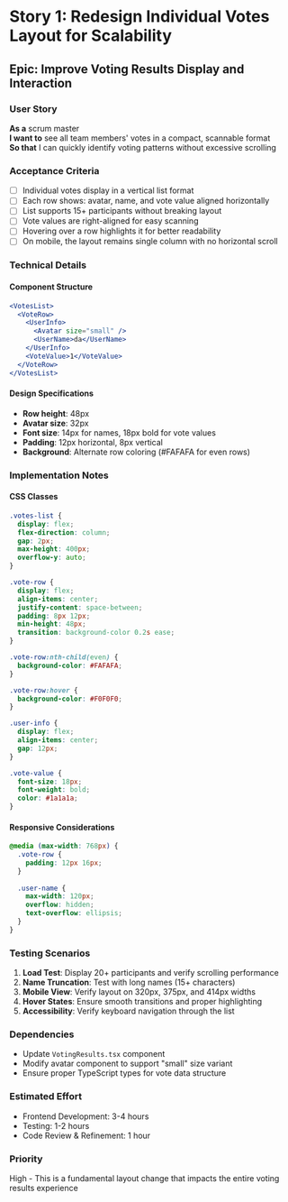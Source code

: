 # Story 1: Redesign Individual Votes Layout for Scalability

## Epic: Improve Voting Results Display and Interaction

### User Story
**As a** scrum master  
**I want to** see all team members' votes in a compact, scannable format  
**So that** I can quickly identify voting patterns without excessive scrolling

### Acceptance Criteria
- [ ] Individual votes display in a vertical list format
- [ ] Each row shows: avatar, name, and vote value aligned horizontally
- [ ] List supports 15+ participants without breaking layout
- [ ] Vote values are right-aligned for easy scanning
- [ ] Hovering over a row highlights it for better readability
- [ ] On mobile, the layout remains single column with no horizontal scroll

### Technical Details

#### Component Structure
```jsx
<VotesList>
  <VoteRow>
    <UserInfo>
      <Avatar size="small" />
      <UserName>da</UserName>
    </UserInfo>
    <VoteValue>1</VoteValue>
  </VoteRow>
</VotesList>
```

#### Design Specifications
- **Row height**: 48px
- **Avatar size**: 32px
- **Font size**: 14px for names, 18px bold for vote values
- **Padding**: 12px horizontal, 8px vertical
- **Background**: Alternate row coloring (#FAFAFA for even rows)

### Implementation Notes

#### CSS Classes
```css
.votes-list {
  display: flex;
  flex-direction: column;
  gap: 2px;
  max-height: 400px;
  overflow-y: auto;
}

.vote-row {
  display: flex;
  align-items: center;
  justify-content: space-between;
  padding: 8px 12px;
  min-height: 48px;
  transition: background-color 0.2s ease;
}

.vote-row:nth-child(even) {
  background-color: #FAFAFA;
}

.vote-row:hover {
  background-color: #F0F0F0;
}

.user-info {
  display: flex;
  align-items: center;
  gap: 12px;
}

.vote-value {
  font-size: 18px;
  font-weight: bold;
  color: #1a1a1a;
}
```

#### Responsive Considerations
```css
@media (max-width: 768px) {
  .vote-row {
    padding: 12px 16px;
  }
  
  .user-name {
    max-width: 120px;
    overflow: hidden;
    text-overflow: ellipsis;
  }
}
```

### Testing Scenarios
1. **Load Test**: Display 20+ participants and verify scrolling performance
2. **Name Truncation**: Test with long names (15+ characters)
3. **Mobile View**: Verify layout on 320px, 375px, and 414px widths
4. **Hover States**: Ensure smooth transitions and proper highlighting
5. **Accessibility**: Verify keyboard navigation through the list

### Dependencies
- Update `VotingResults.tsx` component
- Modify avatar component to support "small" size variant
- Ensure proper TypeScript types for vote data structure

### Estimated Effort
- Frontend Development: 3-4 hours
- Testing: 1-2 hours
- Code Review & Refinement: 1 hour

### Priority
High - This is a fundamental layout change that impacts the entire voting results experience